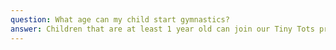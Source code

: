 ```yaml
---
question: What age can my child start gymnastics?
answer: Children that are at least 1 year old can join our Tiny Tots program, specifically designed for our littlest gymnasts. Children ages 5 and under can also participate in Preschool Open Gym with adult supervision.
---
```

